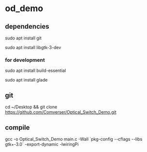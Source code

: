# od_demo



## dependencies

sudo apt install git

sudo apt install libgtk-3-dev

### for development

sudo apt install build-essential

sudo apt install glade



## git

cd ~/Desktop && git clone https://github.com/Comverser/Optical_Switch_Demo.git



## compile

gcc -o Optical_Switch_Demo main.c -Wall \`pkg-config --cflags --libs gtk+-3.0\` -export-dynamic -lwiringPi
